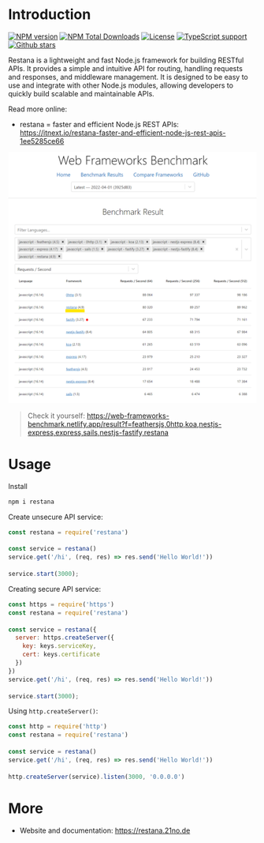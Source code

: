# Introduction
[![NPM version](https://badgen.net/npm/v/restana)](https://www.npmjs.com/package/restana)
[![NPM Total Downloads](https://badgen.net/npm/dt/restana)](https://www.npmjs.com/package/restana)
[![License](https://badgen.net/npm/license/restana)](https://www.npmjs.com/package/restana)
[![TypeScript support](https://badgen.net/npm/types/restana)](https://www.npmjs.com/package/restana)
[![Github stars](https://badgen.net/github/stars/jkyberneees/restana?icon=github)](https://github.com/jkyberneees/restana)

Restana is a lightweight and fast Node.js framework for building RESTful APIs. It provides a simple and intuitive API for routing, handling requests and responses, and middleware management. It is designed to be easy to use and integrate with other Node.js modules, allowing developers to quickly build scalable and maintainable APIs.

Read more online:  
- restana = faster and efficient Node.js REST APIs: https://itnext.io/restana-faster-and-efficient-node-js-rest-apis-1ee5285ce66

![Performance Benchmarks](docs/Benchmarks.png)
> Check it yourself: https://web-frameworks-benchmark.netlify.app/result?f=feathersjs,0http,koa,nestjs-express,express,sails,nestjs-fastify,restana


# Usage
Install
```bash
npm i restana
```
Create unsecure API service:
```js
const restana = require('restana')

const service = restana()
service.get('/hi', (req, res) => res.send('Hello World!'))

service.start(3000);
```
Creating secure API service:
```js
const https = require('https')
const restana = require('restana')

const service = restana({
  server: https.createServer({
    key: keys.serviceKey,
    cert: keys.certificate
  })
})
service.get('/hi', (req, res) => res.send('Hello World!'))

service.start(3000);
```

Using `http.createServer()`:
```js
const http = require('http')
const restana = require('restana')

const service = restana()
service.get('/hi', (req, res) => res.send('Hello World!'))

http.createServer(service).listen(3000, '0.0.0.0')
```

# More
- Website and documentation: https://restana.21no.de
